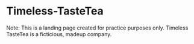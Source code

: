 # Timeless-TasteTea

Note: This is a landing page created for practice purposes only. Timeless TasteTea is a ficticious, madeup company.
